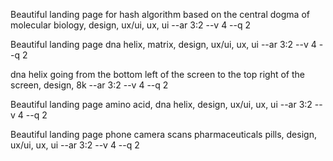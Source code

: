 Beautiful landing page for hash algorithm based on the central dogma of molecular biology, design, ux/ui, ux, ui --ar 3:2 --v 4 --q 2

Beautiful landing page dna helix, matrix, design, ux/ui, ux, ui --ar 3:2 --v 4 --q 2

dna helix going from the bottom left of the screen to the top right of the screen, design, 8k --ar 3:2 --v 4 --q 2

Beautiful landing page amino acid, dna helix, design, ux/ui, ux, ui --ar 3:2 --v 4 --q 2



Beautiful landing page phone camera scans pharmaceuticals pills, design, ux/ui, ux, ui --ar 3:2 --v 4 --q 2

